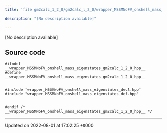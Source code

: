 ```yaml
---
title: 'file gm2calc_1_2_0/gm2calc_1_2_0/wrapper_MSSMNoFV_onshell_mass_eigenstates.hpp'

description: "[No description available]"

---
```







[No description available]




## Source code

```
#ifndef __wrapper_MSSMNoFV_onshell_mass_eigenstates_gm2calc_1_2_0_hpp__
#define __wrapper_MSSMNoFV_onshell_mass_eigenstates_gm2calc_1_2_0_hpp__


#include "wrapper_MSSMNoFV_onshell_mass_eigenstates_decl.hpp"
#include "wrapper_MSSMNoFV_onshell_mass_eigenstates_def.hpp"


#endif /* __wrapper_MSSMNoFV_onshell_mass_eigenstates_gm2calc_1_2_0_hpp__ */
```


-------------------------------

Updated on 2022-08-01 at 17:02:25 +0000
